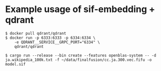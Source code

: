 # Example usage of sif-embedding + qdrant


```shell
$ docker pull qdrant/qdrant
$ docker run -p 6333:6333 -p 6334:6334 \
    -e QDRANT__SERVICE__GRPC_PORT="6334" \
    qdrant/qdrant
```

```shell
$ cargo run --release --bin create --features openblas-system -- -d ja.wikipedia_100k.txt -f ~/data/finalfusion/cc.ja.300.vec.fifu -o model.sif
```
